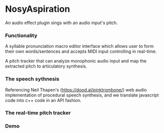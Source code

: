 # NosyAspiration
An audio effect plugin sings with an audio input's pitch. 

### Functionality

A syllable pronunciation macro editor interface which allows user to form their own words/sentences and accepts MIDI input controlling in real-time.

A pitch tracker that can analyze monophonic audio input and map the extracted pitch to articulatory synthesis.

### The speech sythnesis

Referencing Neil Thapen's (https://dood.al/pinktrombone/) web audio implementation of procedural speech synthesis, and we translate javascript code into c++ code in an API fashion.

### The real-time pitch tracker

### Demo